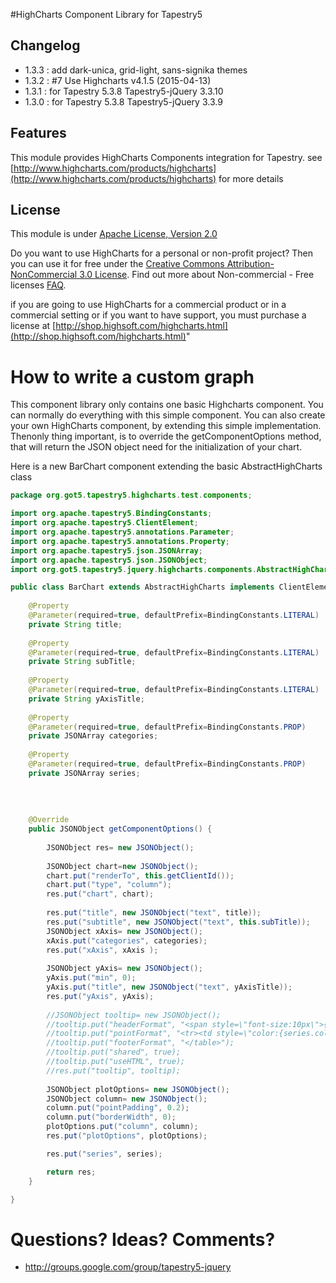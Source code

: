 #HighCharts Component Library for Tapestry5

## Changelog 
* 1.3.3 : add dark-unica, grid-light, sans-signika themes 
* 1.3.2 : #7 Use Highcharts v4.1.5 (2015-04-13) 
* 1.3.1 : for Tapestry 5.3.8 Tapestry5-jQuery 3.3.10
* 1.3.0 : for Tapestry 5.3.8 Tapestry5-jQuery 3.3.9 

## Features
This module provides HighCharts Components integration for Tapestry.
see [http://www.highcharts.com/products/highcharts](http://www.highcharts.com/products/highcharts) for more details

## License

This module is under [Apache License, Version 2.0](https://www.apache.org/licenses/LICENSE-2.0)

Do you want to use HighCharts for a personal or non-profit project? Then you can use it for free under the 
[Creative Commons Attribution-NonCommercial 3.0 License](http://creativecommons.org/licenses/by-nc/3.0/). 
Find out more about Non-commercial - Free licenses [FAQ](http://shop.highsoft.com/faq).

if you are going to use HighCharts for a commercial product or in a commercial setting or if you want to have support, 
you must purchase a license at [http://shop.highsoft.com/highcharts.html](http://shop.highsoft.com/highcharts.html)"

# How to write a custom graph
This component library only contains one basic Highcharts component. You can normally do everything with this simple component. You can also create your own HighCharts component, by extending this simple implementation. Thenonly thing important, is to override the getComponentOptions method, that will return the JSON object need for the initialization of your chart. 

Here is a new BarChart component extending the basic AbstractHighCharts class
```java
package org.got5.tapestry5.highcharts.test.components;

import org.apache.tapestry5.BindingConstants;
import org.apache.tapestry5.ClientElement;
import org.apache.tapestry5.annotations.Parameter;
import org.apache.tapestry5.annotations.Property;
import org.apache.tapestry5.json.JSONArray;
import org.apache.tapestry5.json.JSONObject;
import org.got5.tapestry5.jquery.highcharts.components.AbstractHighCharts;

public class BarChart extends AbstractHighCharts implements ClientElement{
	
	@Property
	@Parameter(required=true, defaultPrefix=BindingConstants.LITERAL)
	private String title;
	
	@Property
	@Parameter(required=true, defaultPrefix=BindingConstants.LITERAL)	
	private String subTitle;
	
	@Property
	@Parameter(required=true, defaultPrefix=BindingConstants.LITERAL)	
	private String yAxisTitle;	
	
	@Property
	@Parameter(required=true, defaultPrefix=BindingConstants.PROP)	
	private JSONArray categories;
	
	@Property
	@Parameter(required=true, defaultPrefix=BindingConstants.PROP)	
	private JSONArray series;	
	
	
	
	
	@Override
	public JSONObject getComponentOptions() {
		
		JSONObject res= new JSONObject();
		
		JSONObject chart=new JSONObject();
		chart.put("renderTo", this.getClientId());
		chart.put("type", "column");
		res.put("chart", chart);
		
		res.put("title", new JSONObject("text", title));
		res.put("subtitle", new JSONObject("text", this.subTitle));
		JSONObject xAxis= new JSONObject();
		xAxis.put("categories", categories);
		res.put("xAxis", xAxis );
		
		JSONObject yAxis= new JSONObject();
		yAxis.put("min", 0);
		yAxis.put("title", new JSONObject("text", yAxisTitle));
		res.put("yAxis", yAxis);
		
		//JSONObject tooltip= new JSONObject();
		//tooltip.put("headerFormat", "<span style=\"font-size:10px\">{point.key}</span><table>");
		//tooltip.put("pointFormat", "<tr><td style=\"color:{series.color};padding:0\">{series.name}:</td><td style=\"padding:0\"><b>{point.y} mm</b></td></tr>");
		//tooltip.put("footerFormat", "</table>");
		//tooltip.put("shared", true);
		//tooltip.put("useHTML", true);
		//res.put("tooltip", tooltip);
		
		JSONObject plotOptions= new JSONObject();
		JSONObject column= new JSONObject();
		column.put("pointPadding", 0.2);
		column.put("borderWidth", 0);
		plotOptions.put("column", column);
		res.put("plotOptions", plotOptions);

		res.put("series", series);

		return res;
	}	

}
```


# Questions? Ideas? Comments?
* http://groups.google.com/group/tapestry5-jquery
